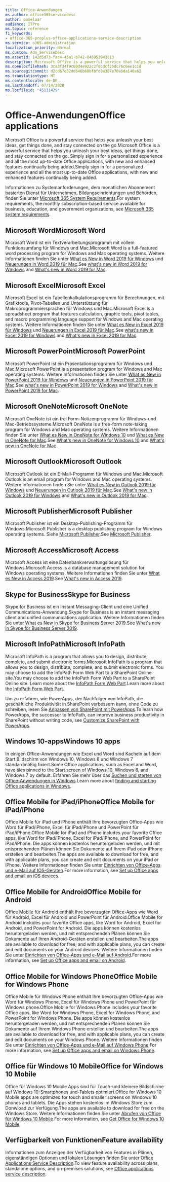 ```yaml
---
title: Office-Anwendungen
ms.author: office365servicedesc
author: pamelaar
audience: ITPro
ms.topic: reference
f1_keywords:
- office-365-proplus-office-applications-service-description
ms.service: o365-administration
localization_priority: Normal
ms.custom: Adm_ServiceDesc
ms.assetid: 142d5d73-fac4-45a1-b742-846953943813
description: Microsoft Office is a powerful service that helps you unleash your best ideas, get things done, and stay connected on the go. Simply sign in for a personalized experience and all the most up-to-date Office applications, with new and enhanced features continually being added.
ms.openlocfilehash: 3ca3f34f9c60d4e922c2f8cdcf25dc76c6ee1c1d
ms.sourcegitcommit: d2cd67e52dd646b68bfbfd8a387e70a6da140a62
ms.translationtype: MT
ms.contentlocale: de-DE
ms.lasthandoff: 07/14/2020
ms.locfileid: "45131429"
---
```

# <a name="office-applications"></a><span data-ttu-id="fba83-104">Office-Anwendungen</span><span class="sxs-lookup"><span data-stu-id="fba83-104">Office applications</span></span>

<span data-ttu-id="fba83-105">Microsoft Office is a powerful service that helps you unleash your best ideas, get things done, and stay connected on the go.</span><span class="sxs-lookup"><span data-stu-id="fba83-105">Microsoft Office is a powerful service that helps you unleash your best ideas, get things done, and stay connected on the go.</span></span> <span data-ttu-id="fba83-106">Simply sign in for a personalized experience and all the most up-to-date Office applications, with new and enhanced features continually being added.</span><span class="sxs-lookup"><span data-stu-id="fba83-106">Simply sign in for a personalized experience and all the most up-to-date Office applications, with new and enhanced features continually being added.</span></span>
  
<span data-ttu-id="fba83-107">Informationen zu Systemanforderungen, dem monatlichen Abonnement basierten Dienst für Unternehmen, Bildungseinrichtungen und Behörden, finden Sie unter [Microsoft 365 System Requirements](https://products.office.com/office-system-requirements/#Office365forBEG).</span><span class="sxs-lookup"><span data-stu-id="fba83-107">For system requirements, the monthly subscription-based service available for business, education, and government organizations, see [Microsoft 365 system requirements](https://products.office.com/office-system-requirements/#Office365forBEG).</span></span>
  
## <a name="microsoft-word"></a><span data-ttu-id="fba83-108">Microsoft Word</span><span class="sxs-lookup"><span data-stu-id="fba83-108">Microsoft Word</span></span>

<span data-ttu-id="fba83-109">Microsoft Word ist ein Textverarbeitungsprogramm mit vollem Funktionsumfang für Windows und Mac.</span><span class="sxs-lookup"><span data-stu-id="fba83-109">Microsoft Word is a full-featured word processing program for Windows and Mac operating systems.</span></span> <span data-ttu-id="fba83-110">Weitere Informationen finden Sie unter [What es New in Word 2019 für Windows](https://support.office.com/article/what-s-new-in-word-2019-for-windows-d3d31e5e-2bb8-4433-80bb-08279beef4b3) und [Neuerungen in Word 2019 für Mac](https://support.office.com/article/what-s-new-in-word-2019-for-mac-247e0cd4-a758-4b42-a157-42eb8853aef5).</span><span class="sxs-lookup"><span data-stu-id="fba83-110">See [what's new in Word 2019 for Windows](https://support.office.com/article/what-s-new-in-word-2019-for-windows-d3d31e5e-2bb8-4433-80bb-08279beef4b3) and [What's new in Word 2019 for Mac](https://support.office.com/article/what-s-new-in-word-2019-for-mac-247e0cd4-a758-4b42-a157-42eb8853aef5).</span></span>
  
## <a name="microsoft-excel"></a><span data-ttu-id="fba83-111">Microsoft Excel</span><span class="sxs-lookup"><span data-stu-id="fba83-111">Microsoft Excel</span></span>

<span data-ttu-id="fba83-112">Microsoft Excel ist ein Tabellenkalkulationsprogramm für Berechnungen, mit Grafiktools, Pivot-Tabellen und Unterstützung für Makroprogrammiersprachen für Windows und Mac.</span><span class="sxs-lookup"><span data-stu-id="fba83-112">Microsoft Excel is a spreadsheet program that features calculation, graphic tools, pivot tables, and macro programming language support for Windows and Mac operating systems.</span></span> <span data-ttu-id="fba83-113">Weitere Informationen finden Sie unter [What es New in Excel 2019 für Windows](https://support.office.com/article/what-s-new-in-excel-2019-for-windows-5a201203-1155-4055-82a5-82bf0994631f) und [Neuerungen in Excel 2019 für Mac](https://support.office.com/article/what-s-new-in-excel-2019-for-mac-5ce129d3-9e5c-417f-9545-fb6f7b72674d).</span><span class="sxs-lookup"><span data-stu-id="fba83-113">See [what's new in Excel 2019 for Windows](https://support.office.com/article/what-s-new-in-excel-2019-for-windows-5a201203-1155-4055-82a5-82bf0994631f) and [What's new in Excel 2019 for Mac](https://support.office.com/article/what-s-new-in-excel-2019-for-mac-5ce129d3-9e5c-417f-9545-fb6f7b72674d).</span></span>
  
## <a name="microsoft-powerpoint"></a><span data-ttu-id="fba83-114">Microsoft PowerPoint</span><span class="sxs-lookup"><span data-stu-id="fba83-114">Microsoft PowerPoint</span></span>

<span data-ttu-id="fba83-115">Microsoft PowerPoint ist ein Präsentationsprogramm für Windows und Mac.</span><span class="sxs-lookup"><span data-stu-id="fba83-115">Microsoft PowerPoint is a presentation program for Windows and Mac operating systems.</span></span> <span data-ttu-id="fba83-116">Weitere Informationen finden Sie unter [What es New in PowerPoint 2019 für Windows](https://support.office.com/article/what-s-new-in-powerpoint-2019-for-windows-8355a56a-f643-42d2-8454-784fa9b3d109) und [Neuerungen in PowerPoint 2019 für Mac](https://support.office.com/article/what-s-new-in-powerpoint-2019-for-mac-5038ba79-48c5-40f0-adff-11489e5d6fed).</span><span class="sxs-lookup"><span data-stu-id="fba83-116">See [what's new in PowerPoint 2019 for Windows](https://support.office.com/article/what-s-new-in-powerpoint-2019-for-windows-8355a56a-f643-42d2-8454-784fa9b3d109) and [What's new in PowerPoint 2019 for Mac](https://support.office.com/article/what-s-new-in-powerpoint-2019-for-mac-5038ba79-48c5-40f0-adff-11489e5d6fed).</span></span>
  
## <a name="microsoft-onenote"></a><span data-ttu-id="fba83-117">Microsoft OneNote</span><span class="sxs-lookup"><span data-stu-id="fba83-117">Microsoft OneNote</span></span>

<span data-ttu-id="fba83-118">Microsoft OneNote ist ein frei Form-Notizenprogramm für Windows-und Mac-Betriebssysteme.</span><span class="sxs-lookup"><span data-stu-id="fba83-118">Microsoft OneNote is a free-form note-taking program for Windows and Mac operating systems.</span></span> <span data-ttu-id="fba83-119">Weitere Informationen finden Sie unter [What es New in OneNote for Windows 10](https://support.office.com/article/what-s-new-in-onenote-for-windows-10-1477d5de-f4fd-4943-b18a-ff17091161ea) und [What es New in OneNote for Mac](https://support.office.com/article/see-what-s-new-in-onenote-for-mac-c82d3f15-252f-452a-89ba-e09fbe418829).</span><span class="sxs-lookup"><span data-stu-id="fba83-119">See [What's new in OneNote for Windows 10](https://support.office.com/article/what-s-new-in-onenote-for-windows-10-1477d5de-f4fd-4943-b18a-ff17091161ea) and [What's new in OneNote for Mac](https://support.office.com/article/see-what-s-new-in-onenote-for-mac-c82d3f15-252f-452a-89ba-e09fbe418829).</span></span>
  
## <a name="microsoft-outlook"></a><span data-ttu-id="fba83-120">Microsoft Outlook</span><span class="sxs-lookup"><span data-stu-id="fba83-120">Microsoft Outlook</span></span>

<span data-ttu-id="fba83-121">Microsoft Outlook ist ein E-Mail-Programm für Windows und Mac.</span><span class="sxs-lookup"><span data-stu-id="fba83-121">Microsoft Outlook is an email program for Windows and Mac operating systems.</span></span> <span data-ttu-id="fba83-122">Weitere Informationen finden Sie unter [What es New in Outlook 2019 für Windows](https://support.office.com/article/what-s-new-in-outlook-2019-for-windows-0c64df36-0908-4ff6-a7fc-573a62800525) und [Neuerungen in Outlook 2019 für Mac](https://support.office.com/article/what-s-new-in-outlook-2019-for-mac-05736033-f99e-4cb2-88aa-01e979b0736b).</span><span class="sxs-lookup"><span data-stu-id="fba83-122">See [What's new in Outlook 2019 for Windows](https://support.office.com/article/what-s-new-in-outlook-2019-for-windows-0c64df36-0908-4ff6-a7fc-573a62800525) and [What's new in Outlook 2019 for Mac](https://support.office.com/article/what-s-new-in-outlook-2019-for-mac-05736033-f99e-4cb2-88aa-01e979b0736b).</span></span>
  
## <a name="microsoft-publisher"></a><span data-ttu-id="fba83-123">Microsoft Publisher</span><span class="sxs-lookup"><span data-stu-id="fba83-123">Microsoft Publisher</span></span>

<span data-ttu-id="fba83-124">Microsoft Publisher ist ein Desktop-Publishing-Programm für Windows.</span><span class="sxs-lookup"><span data-stu-id="fba83-124">Microsoft Publisher is a desktop publishing program for Windows operating systems.</span></span> <span data-ttu-id="fba83-125">Siehe [Microsoft Publisher](https://products.office.com/publisher).</span><span class="sxs-lookup"><span data-stu-id="fba83-125">See [Microsoft Publisher](https://products.office.com/publisher).</span></span>
  
## <a name="microsoft-access"></a><span data-ttu-id="fba83-126">Microsoft Access</span><span class="sxs-lookup"><span data-stu-id="fba83-126">Microsoft Access</span></span>

<span data-ttu-id="fba83-127">Microsoft Access ist eine Datenbankverwaltungslösung für Windows.</span><span class="sxs-lookup"><span data-stu-id="fba83-127">Microsoft Access is a database management solution for Windows operating systems.</span></span> <span data-ttu-id="fba83-128">Weitere Informationen finden Sie unter [What es New in Access 2019](https://support.office.com/article/what-s-new-in-access-2019-f52c5317-3494-4105-9c56-5a2abb8e0f87).</span><span class="sxs-lookup"><span data-stu-id="fba83-128">See [What's new in Access 2019](https://support.office.com/article/what-s-new-in-access-2019-f52c5317-3494-4105-9c56-5a2abb8e0f87).</span></span>
  
## <a name="skype-for-business"></a><span data-ttu-id="fba83-129">Skype for Business</span><span class="sxs-lookup"><span data-stu-id="fba83-129">Skype for Business</span></span>

<span data-ttu-id="fba83-130">Skype for Business ist ein Instant Messaging-Client und eine Unified Communications-Anwendung.</span><span class="sxs-lookup"><span data-stu-id="fba83-130">Skype for Business is an instant messaging client and unified communications application.</span></span> <span data-ttu-id="fba83-131">Weitere Informationen finden Sie unter [What es New in Skype for Business Server 2019](https://docs.microsoft.com/skypeforbusiness/whats-new).</span><span class="sxs-lookup"><span data-stu-id="fba83-131">See [What's new in Skype for Business Server 2019](https://docs.microsoft.com/skypeforbusiness/whats-new).</span></span>
  
## <a name="microsoft-infopath"></a><span data-ttu-id="fba83-132">Microsoft InfoPath</span><span class="sxs-lookup"><span data-stu-id="fba83-132">Microsoft InfoPath</span></span>

<span data-ttu-id="fba83-133">Microsoft InfoPath is a program that allows you to design, distribute, complete, and submit electronic forms.</span><span class="sxs-lookup"><span data-stu-id="fba83-133">Microsoft InfoPath is a program that allows you to design, distribute, complete, and submit electronic forms.</span></span> <span data-ttu-id="fba83-134">You may choose to add the InfoPath Form Web Part to a SharePoint Online site.</span><span class="sxs-lookup"><span data-stu-id="fba83-134">You may choose to add the InfoPath Form Web Part to a SharePoint Online site.</span></span> <span data-ttu-id="fba83-135">Learn more about the [InfoPath Form Web Part](https://go.microsoft.com/fwlink/p/?LinkId=271687).</span><span class="sxs-lookup"><span data-stu-id="fba83-135">Learn more about the [InfoPath Form Web Part](https://go.microsoft.com/fwlink/p/?LinkId=271687).</span></span>

<span data-ttu-id="fba83-136">Um zu erfahren, wie PowerApps, der Nachfolger von InfoPath, die geschäftliche Produktivität in SharePoint verbessern kann, ohne Code zu schreiben, lesen Sie [Anpassen von SharePoint mit PowerApps](https://powerapps.microsoft.com/infopath/).</span><span class="sxs-lookup"><span data-stu-id="fba83-136">To learn how PowerApps, the successor to InfoPath, can improve business productivity in SharePoint without writing code, see [Customize SharePoint with PowerApps](https://powerapps.microsoft.com/infopath/).</span></span>
  
## <a name="windows-10-apps"></a><span data-ttu-id="fba83-137">Windows 10-apps</span><span class="sxs-lookup"><span data-stu-id="fba83-137">Windows 10 apps</span></span>

<span data-ttu-id="fba83-138">In einigen Office-Anwendungen wie Excel und Word sind Kacheln auf dem Start Bildschirm von Windows 10, Windows 8 und Windows 7 standardmäßig fixiert.</span><span class="sxs-lookup"><span data-stu-id="fba83-138">Some Office applications, such as Excel and Word, have tiles pinned to the Start screen of Windows 10, Windows 8, and Windows 7 by default.</span></span> <span data-ttu-id="fba83-139">Erfahren Sie mehr über das [Suchen und starten von Office-Anwendungen in Windows](https://support.office.com/article/can-t-find-office-applications-in-windows-10-windows-8-or-windows-7-907ce545-6ae8-459b-8d9d-de6764a635d6?ocmsassetID=HA103581103&CTT=1&CorrelationId=03707eae-b946-462a-b3c6-f0fc04f55611&ui=en-US&rs=en-US&ad=US#ID0EAABAAA=Windows_8.1_or_Windows_8).</span><span class="sxs-lookup"><span data-stu-id="fba83-139">Learn more about [finding and starting Office applications in Windows](https://support.office.com/article/can-t-find-office-applications-in-windows-10-windows-8-or-windows-7-907ce545-6ae8-459b-8d9d-de6764a635d6?ocmsassetID=HA103581103&CTT=1&CorrelationId=03707eae-b946-462a-b3c6-f0fc04f55611&ui=en-US&rs=en-US&ad=US#ID0EAABAAA=Windows_8.1_or_Windows_8).</span></span>
  
## <a name="office-mobile-for-ipadiphone"></a><span data-ttu-id="fba83-140">Office Mobile for iPad/iPhone</span><span class="sxs-lookup"><span data-stu-id="fba83-140">Office Mobile for iPad/iPhone</span></span>

<span data-ttu-id="fba83-141">Office Mobile für iPad und iPhone enthält Ihre bevorzugten Office-Apps wie Word für iPad/iPhone, Excel für iPad/iPhone und PowerPoint für iPad/iPhone.</span><span class="sxs-lookup"><span data-stu-id="fba83-141">Office Mobile for iPad and iPhone includes your favorite Office apps, like Word for iPad/iPhone, Excel for iPad/iPhone, and PowerPoint for iPad/iPhone.</span></span> <span data-ttu-id="fba83-142">Die apps können kostenlos heruntergeladen werden, und mit entsprechenden Plänen können Sie Dokumente auf Ihrem iPad oder iPhone erstellen und bearbeiten.</span><span class="sxs-lookup"><span data-stu-id="fba83-142">The apps are available to download for free, and with applicable plans, you can create and edit documents on your iPad or iPhone.</span></span> <span data-ttu-id="fba83-143">Weitere Informationen finden Sie unter [Einrichten von Office-Apps und e-Mail auf IOS-Geräten](https://support.office.com/article/set-up-office-apps-and-email-on-ios-devices-0402b37e-49c4-4419-a030-f34c2013041f?ui=en-US&rs=en-US&ad=US).</span><span class="sxs-lookup"><span data-stu-id="fba83-143">For more information, see [Set up Office apps and email on iOS devices](https://support.office.com/article/set-up-office-apps-and-email-on-ios-devices-0402b37e-49c4-4419-a030-f34c2013041f?ui=en-US&rs=en-US&ad=US).</span></span>

## <a name="office-mobile-for-android"></a><span data-ttu-id="fba83-144">Office Mobile for Android</span><span class="sxs-lookup"><span data-stu-id="fba83-144">Office Mobile for Android</span></span>

<span data-ttu-id="fba83-145">Office Mobile für Android enthält Ihre bevorzugten Office-Apps wie Word für Android, Excel für Android und PowerPoint für Android.</span><span class="sxs-lookup"><span data-stu-id="fba83-145">Office Mobile for Android includes your favorite Office apps, like Word for Android, Excel for Android, and PowerPoint for Android.</span></span> <span data-ttu-id="fba83-146">Die apps können kostenlos heruntergeladen werden, und mit entsprechenden Plänen können Sie Dokumente auf Ihren Android-Geräten erstellen und bearbeiten.</span><span class="sxs-lookup"><span data-stu-id="fba83-146">The apps are available to download for free, and with applicable plans, you can create and edit documents on your Android devices.</span></span> <span data-ttu-id="fba83-147">Weitere Informationen finden Sie unter [Einrichten von Office-Apps und e-Mail auf Android](https://support.office.com/article/set-up-office-apps-and-email-on-android-6ef2ebf2-fc2d-474a-be4a-5a801365c87f?ui=en-US&rs=en-US&ad=US).</span><span class="sxs-lookup"><span data-stu-id="fba83-147">For more information, see [Set up Office apps and email on Android](https://support.office.com/article/set-up-office-apps-and-email-on-android-6ef2ebf2-fc2d-474a-be4a-5a801365c87f?ui=en-US&rs=en-US&ad=US).</span></span>

## <a name="office-mobile-for-windows-phone"></a><span data-ttu-id="fba83-148">Office Mobile for Windows Phone</span><span class="sxs-lookup"><span data-stu-id="fba83-148">Office Mobile for Windows Phone</span></span>

<span data-ttu-id="fba83-149">Office Mobile für Windows Phone enthält Ihre bevorzugten Office-Apps wie Word für Windows Phone, Excel für Windows Phone und PowerPoint für Windows phone.</span><span class="sxs-lookup"><span data-stu-id="fba83-149">Office Mobile for Windows Phone includes your favorite Office apps, like Word for Windows Phone, Excel for Windows Phone, and PowerPoint for Windows Phone.</span></span> <span data-ttu-id="fba83-150">Die apps können kostenlos heruntergeladen werden, und mit entsprechenden Plänen können Sie Dokumente auf Ihrem Windows Phone erstellen und bearbeiten.</span><span class="sxs-lookup"><span data-stu-id="fba83-150">The apps are available to download for free, and with applicable plans, you can create and edit documents on your Windows Phone.</span></span> <span data-ttu-id="fba83-151">Weitere Informationen finden Sie unter [Einrichten von Office-Apps und e-Mail auf Windows Phone](https://support.office.com/article/set-up-office-apps-and-email-on-windows-phone-9bccc8b8-a321-4d0d-a45e-6e06a3438e43?ui=en-US&rs=en-US&ad=US).</span><span class="sxs-lookup"><span data-stu-id="fba83-151">For more information, see [Set up Office apps and email on Windows Phone](https://support.office.com/article/set-up-office-apps-and-email-on-windows-phone-9bccc8b8-a321-4d0d-a45e-6e06a3438e43?ui=en-US&rs=en-US&ad=US).</span></span>

## <a name="office-for-windows-10-mobile"></a><span data-ttu-id="fba83-152">Office für Windows 10 Mobile</span><span class="sxs-lookup"><span data-stu-id="fba83-152">Office for Windows 10 Mobile</span></span>

<span data-ttu-id="fba83-153">Office für Windows 10 Mobile Apps sind für Touch-und kleinere Bildschirme auf Windows 10-Smartphones und-Tablets optimiert.</span><span class="sxs-lookup"><span data-stu-id="fba83-153">Office for Windows 10 Mobile apps are optimized for touch and smaller screens on Windows 10 phones and tablets.</span></span> <span data-ttu-id="fba83-154">Die Apps stehen kostenlos im Windows Store zum Donwload zur Verfügung.</span><span class="sxs-lookup"><span data-stu-id="fba83-154">The apps are available to download for free on the Windows Store.</span></span> <span data-ttu-id="fba83-155">Weitere Informationen finden Sie unter [Abrufen von Office für Windows 10 Mobile](https://products.office.com/mobile/office-mobile-apps-for-windows).</span><span class="sxs-lookup"><span data-stu-id="fba83-155">For more information, see [Get Office for Windows 10 Mobile](https://products.office.com/mobile/office-mobile-apps-for-windows).</span></span>
  
## <a name="feature-availability"></a><span data-ttu-id="fba83-156">Verfügbarkeit von Funktionen</span><span class="sxs-lookup"><span data-stu-id="fba83-156">Feature availability</span></span>

<span data-ttu-id="fba83-157">Informationen zum Anzeigen der Verfügbarkeit von Features in Plänen, eigenständigen Optionen und lokalen Lösungen finden Sie unter [Office Applications Service Description](office-applications-service-description.md).</span><span class="sxs-lookup"><span data-stu-id="fba83-157">To view feature availability across plans, standalone options, and on-premises solutions, see [Office applications service description](office-applications-service-description.md).</span></span>
  